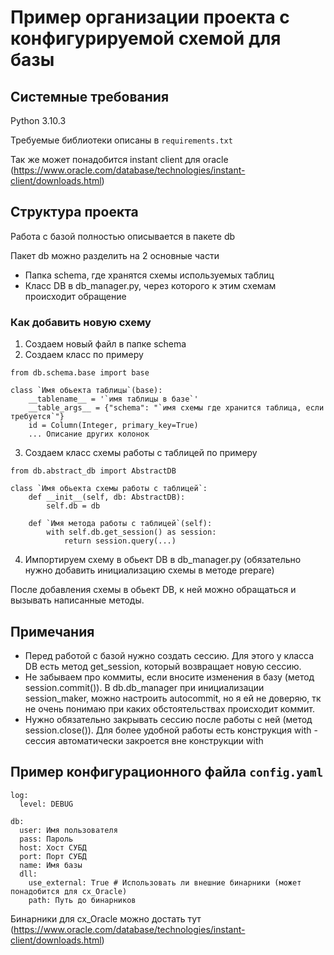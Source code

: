 # Пример организации проекта с конфигурируемой схемой для базы

## Системные требования

Python 3.10.3

Требуемые библиотеки описаны в `requirements.txt`

Так же может понадобится instant client для oracle (https://www.oracle.com/database/technologies/instant-client/downloads.html)

## Структура проекта

Работа с базой полностью описывается в пакете db

Пакет db можно разделить на 2 основные части

* Папка schema, где хранятся схемы используемых таблиц
* Класс DB в db_manager.py, через которого к этим схемам происходит обращение

### Как добавить новую схему

1. Создаем новый файл в папке schema
2. Создаем класс по примеру
<pre><code class="shell">from db.schema.base import base

class `Имя обьекта таблицы`(base):
    __tablename__ = '`имя таблицы в базе`'
    __table_args__ = {"schema": "`имя схемы где хранится таблица, если требуется`"}
    id = Column(Integer, primary_key=True)
    ... Описание других колонок
</code></pre>
3. Создаем класс схемы работы с таблицей по примеру
<pre><code class="shell">from db.abstract_db import AbstractDB

class `Имя обьекта схемы работы с таблицей`:
    def __init__(self, db: AbstractDB):
        self.db = db

    def `Имя метода работы с таблицей`(self):
        with self.db.get_session() as session:
            return session.query(...)
</code></pre>
4. Импортируем схему в обьект DB в db_manager.py (обязательно нужно добавить инициализацию схемы в методе prepare)

После добавления схемы в обьект DB, к ней можно обращаться и вызывать написанные методы.
## Примечания

* Перед работой с базой нужно создать сессию. Для этого у класса DB есть метод get_session, который возвращает новую сессию.
* Не забываем про коммиты, если вносите изменения в базу (метод session.commit()). В db.db_manager при инициализации session_maker, можно настроить autocommit, но я ей не доверяю, тк не очень понимаю при каких обстоятельствах происходит коммит.   
* Нужно обязательно закрывать сессию после работы с ней (метод session.close()). Для более удобной работы есть конструкция with - сессия автоматически закроется вне конструкции with
## Пример конфигурационного файла `config.yaml`
<pre><code class="shell">log:
  level: DEBUG

db:
  user: Имя пользователя
  pass: Пароль
  host: Хост СУБД
  port: Порт СУБД
  name: Имя базы
  dll:
    use_external: True # Использовать ли внешние бинарники (может понадобится для cx_Oracle)
    path: Путь до бинарников
</code></pre>

Бинарники для cx_Oracle можно достать тут (https://www.oracle.com/database/technologies/instant-client/downloads.html)